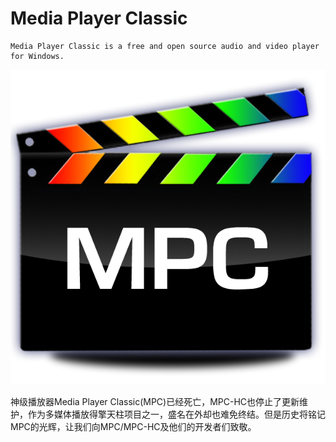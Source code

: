 # Media Player Classic

    Media Player Classic is a free and open source audio and video player for Windows.



![](mpc.png)



神级播放器Media Player Classic(MPC)已经死亡，MPC-HC也停止了更新维护，作为多媒体播放得擎天柱项目之一，盛名在外却也难免终结。但是历史将铭记MPC的光辉，让我们向MPC/MPC-HC及他们的开发者们致敬。